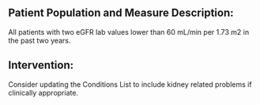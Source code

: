 ## Patient Population and Measure Description:
All patients with two eGFR lab values lower than 60 mL/min per 1.73 m2 in the past two years. 
## Intervention:
Consider updating the Conditions List to include kidney related problems if clinically appropriate.
